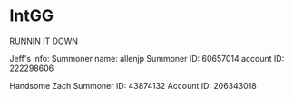 # IntGG
RUNNIN IT DOWN

Jeff's info:
Summoner name: allenjp
Summoner ID: 60657014
account ID: 222298606

Handsome Zach
Summoner ID: 43874132
Account ID: 206343018
